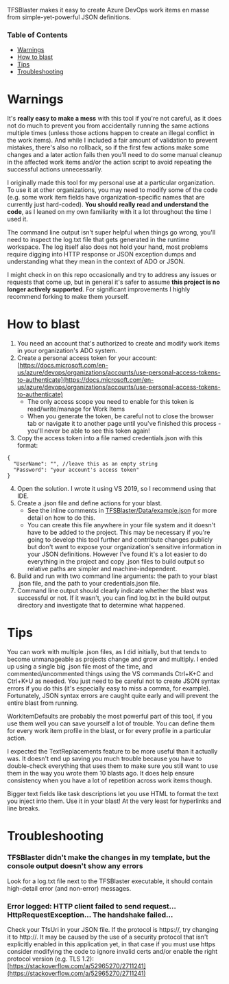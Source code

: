 TFSBlaster makes it easy to create Azure DevOps work items en masse from simple-yet-powerful JSON definitions.

### Table of Contents
- [Warnings](#warnings)
- [How to blast](#howto)
- [Tips](#tips)
- [Troubleshooting](#troubleshoot)

<a name="warnings" />

# Warnings

It's **really easy to make a mess** with this tool if you're not careful, as it does not do much to prevent you from accidentally running the same actions multiple times (unless those actions happen to create an illegal conflict in the work items). And while I included a fair amount of validation to prevent mistakes, there's also no rollback, so if the first few actions make some changes and a later action fails then you'll need to do some manual cleanup in the affected work items and/or the action script to avoid repeating the successful actions unnecessarily.

I originally made this tool for my personal use at a particular organization. To use it at other organizations, you may need to modify some of the code (e.g. some work item fields have organization-specific names that are currently just hard-coded). **You should really read and understand the code**, as I leaned on my own familiarity with it a lot throughout the time I used it.

The command line output isn't super helpful when things go wrong, you'll need to inspect the log.txt file that gets generated in the runtime workspace. The log itself also does not hold your hand, most problems require digging into HTTP response or JSON exception dumps and understanding what they mean in the context of ADO or JSON.

I might check in on this repo occasionally and try to address any issues or requests that come up, but in general it's safer to assume **this project is no longer actively supported**. For significant improvements I highly recommend forking to make them yourself.

<a name="howto"/>

# How to blast

1. You need an account that's authorized to create and modify work items in your organization's ADO system.
2. Create a personal access token for your account: [https://docs.microsoft.com/en-us/azure/devops/organizations/accounts/use-personal-access-tokens-to-authenticate](https://docs.microsoft.com/en-us/azure/devops/organizations/accounts/use-personal-access-tokens-to-authenticate)
    - The only access scope you need to enable for this token is read/write/manage for Work Items
    - When you generate the token, be careful not to close the browser tab or navigate it to another page until you've finished this process - you'll never be able to see this token again!
3. Copy the access token into a file named credentials.json with this format:
```
{
  "UserName": "", //leave this as an empty string
  "Password": "your account's access token"
}
```
4. Open the solution. I wrote it using VS 2019, so I recommend using that IDE.
5. Create a .json file and define actions for your blast.
    - See the inline comments in [TFSBlaster/Data/example.json](TFSBlaster/Data/example.json) for more detail on how to do this.
    - You can create this file anywhere in your file system and it doesn't have to be added to the project. This may be necessary if you're going to develop this tool further and contribute changes publicly but don't want to expose your organization's sensitive information in your JSON definitions. However I've found it's a lot easier to do everything in the project and copy .json files to build output so relative paths are simpler and machine-independent.
6. Build and run with two command line arguments: the path to your blast .json file, and the path to your credentials.json file.
7. Command line output should clearly indicate whether the blast was successful or not. If it wasn't, you can find log.txt in the build output directory and investigate that to determine what happened.

<a name="tips" />

# Tips

You can work with multiple .json files, as I did initially, but that tends to become unmanageable as projects change and grow and multiply. I ended up using a single big .json file most of the time, and commented/uncommented things using the VS commands Ctrl+K+C and Ctrl+K+U as needed. You just need to be careful not to create JSON syntax errors if you do this (it's especially easy to miss a comma, for example). Fortunately, JSON syntax errors are caught quite early and will prevent the entire blast from running.

WorkItemDefaults are probably the most powerful part of this tool, if you use them well you can save yourself a lot of trouble. You can define them for every work item profile in the blast, or for every profile in a particular action.

I expected the TextReplacements feature to be more useful than it actually was. It doesn't end up saving you much trouble because you have to double-check everything that uses them to make sure you still want to use them in the way you wrote them 10 blasts ago. It does help ensure consistency when you have a lot of repetition across work items though.

Bigger text fields like task descriptions let you use HTML to format the text you inject into them. Use it in your blast! At the very least for hyperlinks and line breaks.

<a name="troubleshoot" />

# Troubleshooting

### TFSBlaster didn't make the changes in my template, but the console output doesn't show any errors
Look for a log.txt file next to the TFSBlaster executable, it should contain high-detail error (and non-error) messages.

### Error logged: HTTP client failed to send request... HttpRequestException... The handshake failed...
Check your TfsUri in your JSON file. If the protocol is https://, try changing it to http://. It may be caused by the use of a security protocol that isn't explicitly enabled in this application yet, in that case if you must use https consider modifying the code to ignore invalid certs and/or enable the right protocol version (e.g. TLS 1.2): [https://stackoverflow.com/a/52965270/2711241](https://stackoverflow.com/a/52965270/2711241)
